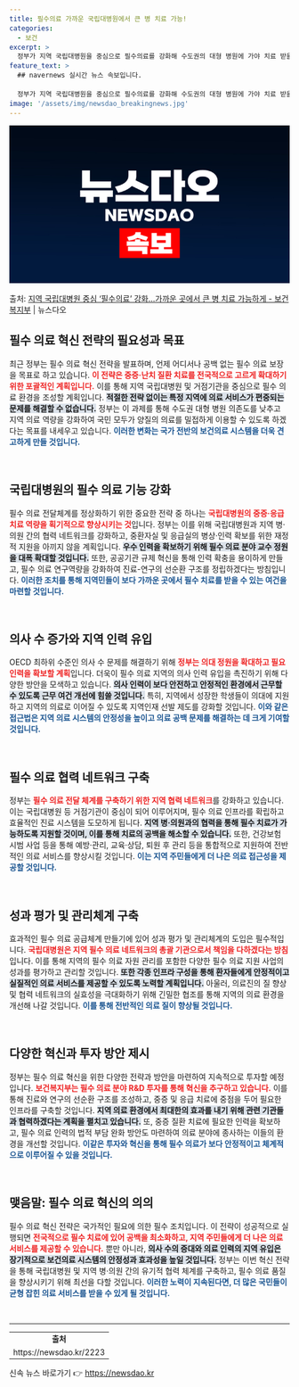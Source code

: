 ```yaml
---
title: 필수의료 가까운 국립대병원에서 큰 병 치료 가능!
categories:
  - 보건
excerpt: >
  정부가 지역 국립대병원을 중심으로 필수의료를 강화해 수도권의 대형 병원에 가야 치료 받을 수 있었던중증난치질…
feature_text: >
  ## navernews 실시간 뉴스 속보입니다.

  정부가 지역 국립대병원을 중심으로 필수의료를 강화해 수도권의 대형 병원에 가야 치료 받을 수 있었던중증난치질…
image: '/assets/img/newsdao_breakingnews.jpg'
---
```


![뉴스다오 속보](/assets/img/newsdao_breakingnews.jpg)

<p>출처: <a href="https://newsdao.kr/2223" rel="dofollow">지역 국립대병원 중심 ‘필수의료’ 강화…가까운 곳에서 큰 병 치료 가능하게  - 보건복지부</a> | 뉴스다오</p>

<h2 data-ke-size="size26">필수 의료 혁신 전략의 필요성과 목표</h2>
<p data-ke-size="size16">최근 정부는 필수 의료 혁신 전략을 발표하며, 언제 어디서나 공백 없는 필수 의료 보장을 목표로 하고 있습니다. <b><span style="color: #ee2323;">이 전략은 중증·난치 질환 치료를 전국적으로 고르게 확대하기 위한 포괄적인 계획입니다.</span></b> 이를 통해 지역 국립대병원 및 거점기관을 중심으로 필수 의료 환경을 조성할 계획입니다. <b><span style="background-color: #21538527;">적절한 전략 없이는 특정 지역에 의료 서비스가 편중되는 문제를 해결할 수 없습니다.</span></b> 정부는 이 과제를 통해 수도권 대형 병원 의존도를 낮추고 지역 의료 역량을 강화하여 국민 모두가 양질의 의료를 밀접하게 이용할 수 있도록 하겠다는 목표를 내세우고 있습니다. <b><span style="color: #1a5490;">이러한 변화는 국가 전반의 보건의료 시스템을 더욱 견고하게 만들 것입니다.</span></b></p>

<p data-ke-size="size16">&nbsp;</p>

<h2 data-ke-size="size26">국립대병원의 필수 의료 기능 강화</h2>
<p data-ke-size="size16">필수 의료 전달체계를 정상화하기 위한 중요한 전략 중 하나는 <b><span style="color: #ee2323;">국립대병원의 중증·응급 치료 역량을 획기적으로 향상시키는 것</span></b>입니다. 정부는 이를 위해 국립대병원과 지역 병·의원 간의 협력 네트워크를 강화하고, 중환자실 및 응급실의 병상·인력 확보를 위한 재정적 지원을 아끼지 않을 계획입니다. <b><span style="background-color: #21538527;">우수 인력을 확보하기 위해 필수 의료 분야 교수 정원을 대폭 확대할 것입니다.</span></b> 또한, 공공기관 규제 혁신을 통해 인력 확충을 용이하게 만들고, 필수 의료 연구역량을 강화하여 진료-연구의 선순환 구조를 정립하겠다는 방침입니다. <b><span style="color: #1a5490;">이러한 조치를 통해 지역민들이 보다 가까운 곳에서 필수 치료를 받을 수 있는 여건을 마련할 것입니다.</span></b></p>

<p data-ke-size="size16">&nbsp;</p>

<h2 data-ke-size="size26">의사 수 증가와 지역 인력 유입</h2>
<p data-ke-size="size16">OECD 최하위 수준인 의사 수 문제를 해결하기 위해 <b><span style="color: #ee2323;">정부는 의대 정원을 확대하고 필요 인력을 확보할 계획</span></b>입니다. 더욱이 필수 의료 지역의 의사 인력 유입을 촉진하기 위해 다양한 방안을 모색하고 있습니다. <b><span style="background-color: #21538527;">의사 인력이 보다 안전하고 안정적인 환경에서 근무할 수 있도록 근무 여건 개선에 힘쓸 것입니다.</span></b> 특히, 지역에서 성장한 학생들이 의대에 지원하고 지역의 의료로 이어질 수 있도록 지역인재 선발 제도를 강화할 것입니다. <b><span style="color: #1a5490;">이와 같은 접근법은 지역 의료 시스템의 안정성을 높이고 의료 공백 문제를 해결하는 데 크게 기여할 것입니다.</span></b></p>

<p data-ke-size="size16">&nbsp;</p>

<h2 data-ke-size="size26">필수 의료 협력 네트워크 구축</h2>
<p data-ke-size="size16">정부는 <b><span style="color: #ee2323;">필수 의료 전달 체계를 구축하기 위한 지역 협력 네트워크</span></b>를 강화하고 있습니다. 이는 국립대병원 등 거점기관이 중심이 되어 이루어지며, 필수 의료 인프라를 확립하고 효율적인 진료 시스템을 도모하게 됩니다. <b><span style="background-color: #21538527;">지역 병·의원과의 협력을 통해 필수 치료가 가능하도록 지원할 것이며, 이를 통해 치료의 공백을 해소할 수 있습니다.</span></b> 또한, 건강보험 시범 사업 등을 통해 예방·관리, 교육·상담, 퇴원 후 관리 등을 통합적으로 지원하여 전반적인 의료 서비스를 향상시킬 것입니다. <b><span style="color: #1a5490;">이는 지역 주민들에게 더 나은 의료 접근성을 제공할 것입니다.</span></b></p>

<p data-ke-size="size16">&nbsp;</p>

<h2 data-ke-size="size26">성과 평가 및 관리체계 구축</h2>
<p data-ke-size="size16">효과적인 필수 의료 공급체계 만들기에 있어 성과 평가 및 관리체계의 도입은 필수적입니다. <b><span style="color: #ee2323;">국립대병원은 지역 필수 의료 네트워크의 총괄 기관으로서 책임을 다하겠다는 방침</span></b>입니다. 이를 통해 지역의 필수 의료 자원 관리를 포함한 다양한 필수 의료 지원 사업의 성과를 평가하고 관리할 것입니다. <b><span style="background-color: #21538527;">또한 각종 인프라 구성을 통해 환자들에게 안정적이고 실질적인 의료 서비스를 제공할 수 있도록 노력할 계획입니다.</span></b> 아울러, 의료진의 질 향상 및 협력 네트워크의 실효성을 극대화하기 위해 긴밀한 협조를 통해 지역의 의료 환경을 개선해 나갈 것입니다. <b><span style="color: #1a5490;">이를 통해 전반적인 의료 질이 향상될 것입니다.</span></b></p>

<p data-ke-size="size16">&nbsp;</p>

<h2 data-ke-size="size26">다양한 혁신과 투자 방안 제시</h2>
<p data-ke-size="size16">정부는 필수 의료 혁신을 위한 다양한 전략과 방안을 마련하여 지속적으로 투자할 예정입니다. <b><span style="color: #ee2323;">보건복지부는 필수 의료 분야 R&D 투자를 통해 혁신을 추구하고 있습니다.</span></b> 이를 통해 진료와 연구의 선순환 구조를 조성하고, 중증 및 응급 치료에 중점을 두어 필요한 인프라를 구축할 것입니다. <b><span style="background-color: #21538527;">지역 의료 환경에서 최대한의 효과를 내기 위해 관련 기관들과 협력하겠다는 계획을 펼치고 있습니다.</span></b> 또, 중증 질환 치료에 필요한 인력을 확보하고, 필수 의료 인력의 법적 부담 완화 방안도 마련하여 의료 분야에 종사하는 이들의 환경을 개선할 것입니다. <b><span style="color: #1a5490;">이같은 투자와 혁신을 통해 필수 의료가 보다 안정적이고 체계적으로 이루어질 수 있을 것입니다.</span></b></p>

<p data-ke-size="size16">&nbsp;</p>

<h2 data-ke-size="size26">맺음말: 필수 의료 혁신의 의의</h2>
<p data-ke-size="size16">필수 의료 혁신 전략은 국가적인 필요에 의한 필수 조치입니다. 이 전략이 성공적으로 실행되면 <b><span style="color: #ee2323;">전국적으로 필수 치료에 있어 공백을 최소화하고, 지역 주민들에게 더 나은 의료 서비스를 제공할 수 있습니다.</span></b> 뿐만 아니라, <b><span style="background-color: #21538527;">의사 수의 증대와 의료 인력의 지역 유입은 장기적으로 보건의료 시스템의 안정성과 효과성을 높일 것입니다.</span></b> 정부는 이번 혁신 전략을 통해 국립대병원 및 지역 병·의원 간의 유기적 협력 체계를 구축하고, 필수 의료 품질을 향상시키기 위해 최선을 다할 것입니다. <b><span style="color: #1a5490;">이러한 노력이 지속된다면, 더 많은 국민들이 균형 잡힌 의료 서비스를 받을 수 있게 될 것입니다.</span></b></p>

<p data-ke-size="size16">&nbsp;</p>

<hr/>

<table style="width: 100%;">
  <tr>
    <td style="text-align: center; height: 17px;"><b>출처</b></td>
  </tr>
  <tr>
    <td style="text-align: center; height: 17px;">https://newsdao.kr/2223</td>
  </tr>
</table> 

신속 뉴스 바로가기 👉 <a href="https://newsdao.kr" rel="dofollow">https://newsdao.kr</a>


